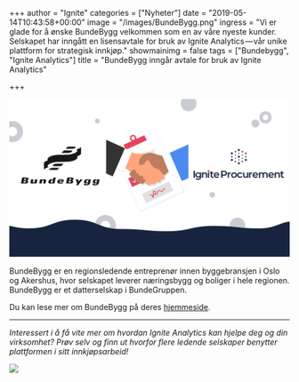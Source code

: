 +++
author = "Ignite"
categories = ["Nyheter"]
date = "2019-05-14T10:43:58+00:00"
image = "/images/BundeBygg.png"
ingress = "Vi er glade for å ønske BundeBygg velkommen som en av våre nyeste kunder. Selskapet har inngått en lisensavtale for bruk av Ignite Analytics — vår unike plattform for strategisk innkjøp."
showmainimg = false
tags = ["Bundebygg", "Ignite Analytics"]
title = "BundeBygg inngår avtale for bruk av Ignite Analytics"

+++

![](/images/BundeBygg.png)

BundeBygg er en regionsledende entreprenør innen byggebransjen i Oslo og Akershus, hvor selskapet leverer næringsbygg og boliger i hele regionen. BundeBygg er et datterselskap i BundeGruppen.

Du kan lese mer om BundeBygg på deres [hjemmeside](http://www.bundegruppen.no/selskaper/bundebygg/).

---

_Interessert i å få vite mer om hvordan Ignite Analytics kan hjelpe deg og din virksomhet? Prøv selv og finn ut hvorfor flere ledende selskaper benytter plattformen i sitt innkjøpsarbeid!_

[![](https://cdn-images-1.medium.com/max/800/1*wNfW3gtCL-EO9XYJOYYSnQ.png)](https://www.ignite.no/ignite-analytics/demo/)
